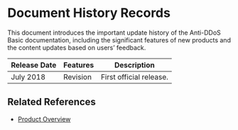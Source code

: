 # Document History Records

This document introduces the important update history of the Anti-DDoS Basic documentation, including the significant features of new products and the content updates based on users’ feedback.

|Release Date|Features|Description|
|-|-|-|
|July 2018|Revision|First official release. |



## Related References

- [Product Overview](../Introduction/What-Is-Advanced-Anti-DDoS.md)

